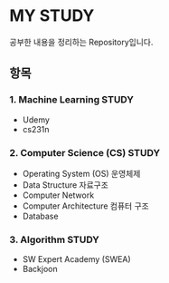 # MY STUDY

공부한 내용을 정리하는 Repository입니다.



## 항목

### 1. Machine Learning STUDY

- Udemy
- cs231n



### 2. Computer Science (CS) STUDY

- Operating System (OS) 운영체제
- Data Structure 자료구조
- Computer Network
- Computer Architecture 컴퓨터 구조
- Database



### 3. Algorithm STUDY

- SW Expert Academy (SWEA)
- Backjoon